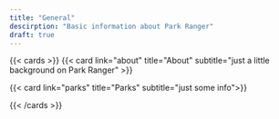 ```yaml
---
title: "General"
descirption: "Basic information about Park Ranger"
draft: true
---
```


{{< cards  >}}
  {{< card link="about"  title="About" subtitle="just a little background on Park Ranger" >}}

  {{< card link="parks" title="Parks" subtitle="just some info">}}

{{< /cards >}}